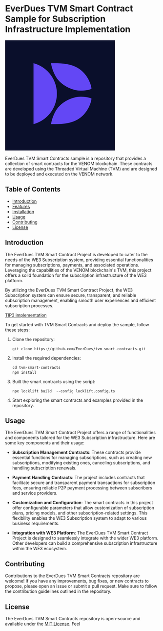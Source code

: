 # EverDues TVM Smart Contract Sample for Subscription Infrastructure Implementation

![ EverDues](https://github.com/EverDues/tvm-smart-contracts/blob/main/logo.png)

EverDues TVM Smart Contracts sample is a repository that provides a collection of smart contracts for the VENOM blockchain. These contracts are developed using the Threaded Virtual Machine (TVM) and are designed to be deployed and executed on the VENOM network. 

## Table of Contents

- [Introduction](#introduction)
- [Features](#features)
- [Installation](#installation)
- [Usage](#usage)
- [Contributing](#contributing)
- [License](#license)

## Introduction

The EverDues TVM Smart Contract Project is developed to cater to the needs of the WE3 Subscription system, providing essential functionalities for managing subscriptions, payments, and associated operations. Leveraging the capabilities of the VENOM blockchain's TVM, this project offers a solid foundation for the subscription infrastructure of the WE3 platform.

By utilizing the EverDues TVM Smart Contract Project, the WE3 Subscription system can ensure secure, transparent, and reliable subscription management, enabling smooth user experiences and efficient subscription processes.

[TIP3 implementation](https://github.com/EverDues/tip3/commits/master)



To get started with TVM Smart Contracts and deploy the sample, follow these steps:

1. Clone the repository:

   ```shell
   git clone https://github.com/EverDues/tvm-smart-contracts.git
   ```

2. Install the required dependencies:

   ```shell
   cd tvm-smart-contracts
   npm install
   ```

3. Built the smart contracts using the script:

   ```shell
   npx locklift build  --config locklift.config.ts
   ```

4. Start exploring the smart contracts and examples provided in the repository.

## Usage

The EverDues TVM Smart Contract Project offers a range of functionalities and components tailored for the WE3 Subscription infrastructure. Here are some key components and their usage:

- **Subscription Management Contracts**: These contracts provide essential functions for managing subscriptions, such as creating new subscriptions, modifying existing ones, canceling subscriptions, and handling subscription renewals.

- **Payment Handling Contracts**: The project includes contracts that facilitate secure and transparent payment transactions for subscription fees, ensuring reliable P2P payment processing between subscribers and service providers.

- **Customization and Configuration**: The smart contracts in this project offer configurable parameters that allow customization of subscription plans, pricing models, and other subscription-related settings. This flexibility enables the WE3 Subscription system to adapt to various business requirements.

- **Integration with WE3 Platform**: The EverDues TVM Smart Contract Project is designed to seamlessly integrate with the wider WE3 platform. Other developers can build a comprehensive subscription infrastructure within the WE3 ecosystem.

## Contributing

Contributions to the EverDues TVM Smart Contracts repository are welcome! If you have any improvements, bug fixes, or new contracts to propose, please open an issue or submit a pull request. Make sure to follow the contribution guidelines outlined in the repository.

## License

The EverDues TVM Smart Contracts repository is open-source and available under the [MIT License](https://github.com/EverDues/tvm-smart-contracts/blob/main/LICENSE). Feel